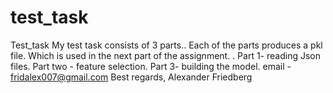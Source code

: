 # test_task
Test_task
My test task consists of 3 parts.. Each of the parts produces a pkl file. Which is used in the next part of the assignment. . Part 1- reading Json files. Part two - feature selection. Part 3- building the model. email - fridalex007@gmail.com Best regards, Alexander Friedberg
